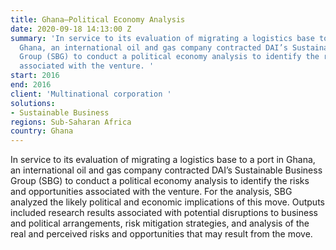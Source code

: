 ```yaml
---
title: Ghana—Political Economy Analysis
date: 2020-09-18 14:13:00 Z
summary: 'In service to its evaluation of migrating a logistics base to a port in
  Ghana, an international oil and gas company contracted DAI’s Sustainable Business
  Group (SBG) to conduct a political economy analysis to identify the risks and opportunities
  associated with the venture. '
start: 2016
end: 2016
client: 'Multinational corporation '
solutions:
- Sustainable Business
regions: Sub-Saharan Africa
country: Ghana
---
```


In service to its evaluation of migrating a logistics base to a port in Ghana, an international oil and gas company contracted DAI’s Sustainable Business Group (SBG) to conduct a political economy analysis to identify the risks and opportunities associated with the venture. For the analysis, SBG analyzed the likely political and economic implications of this move. Outputs included research results associated with potential disruptions to business and political arrangements, risk mitigation strategies, and analysis of the real and perceived risks and opportunities that may result from the move.